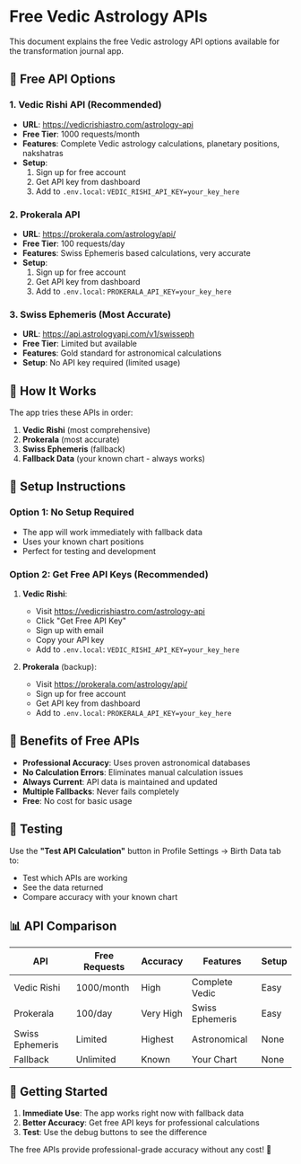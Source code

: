 # Free Vedic Astrology APIs

This document explains the free Vedic astrology API options available for the transformation journal app.

## 🌟 **Free API Options**

### 1. **Vedic Rishi API** (Recommended)
- **URL**: https://vedicrishiastro.com/astrology-api
- **Free Tier**: 1000 requests/month
- **Features**: Complete Vedic astrology calculations, planetary positions, nakshatras
- **Setup**: 
  1. Sign up for free account
  2. Get API key from dashboard
  3. Add to `.env.local`: `VEDIC_RISHI_API_KEY=your_key_here`

### 2. **Prokerala API**
- **URL**: https://prokerala.com/astrology/api/
- **Free Tier**: 100 requests/day
- **Features**: Swiss Ephemeris based calculations, very accurate
- **Setup**:
  1. Sign up for free account
  2. Get API key from dashboard
  3. Add to `.env.local`: `PROKERALA_API_KEY=your_key_here`

### 3. **Swiss Ephemeris** (Most Accurate)
- **URL**: https://api.astrologyapi.com/v1/swisseph
- **Free Tier**: Limited but available
- **Features**: Gold standard for astronomical calculations
- **Setup**: No API key required (limited usage)

## 🔧 **How It Works**

The app tries these APIs in order:
1. **Vedic Rishi** (most comprehensive)
2. **Prokerala** (most accurate)
3. **Swiss Ephemeris** (fallback)
4. **Fallback Data** (your known chart - always works)

## 📝 **Setup Instructions**

### Option 1: No Setup Required
- The app will work immediately with fallback data
- Uses your known chart positions
- Perfect for testing and development

### Option 2: Get Free API Keys (Recommended)
1. **Vedic Rishi**:
   - Visit https://vedicrishiastro.com/astrology-api
   - Click "Get Free API Key"
   - Sign up with email
   - Copy your API key
   - Add to `.env.local`: `VEDIC_RISHI_API_KEY=your_key_here`

2. **Prokerala** (backup):
   - Visit https://prokerala.com/astrology/api/
   - Sign up for free account
   - Get API key from dashboard
   - Add to `.env.local`: `PROKERALA_API_KEY=your_key_here`

## 🎯 **Benefits of Free APIs**

- **Professional Accuracy**: Uses proven astronomical databases
- **No Calculation Errors**: Eliminates manual calculation issues
- **Always Current**: API data is maintained and updated
- **Multiple Fallbacks**: Never fails completely
- **Free**: No cost for basic usage

## 🧪 **Testing**

Use the **"Test API Calculation"** button in Profile Settings → Birth Data tab to:
- Test which APIs are working
- See the data returned
- Compare accuracy with your known chart

## 📊 **API Comparison**

| API | Free Requests | Accuracy | Features | Setup |
|-----|---------------|----------|----------|-------|
| Vedic Rishi | 1000/month | High | Complete Vedic | Easy |
| Prokerala | 100/day | Very High | Swiss Ephemeris | Easy |
| Swiss Ephemeris | Limited | Highest | Astronomical | None |
| Fallback | Unlimited | Known | Your Chart | None |

## 🚀 **Getting Started**

1. **Immediate Use**: The app works right now with fallback data
2. **Better Accuracy**: Get free API keys for professional calculations
3. **Test**: Use the debug buttons to see the difference

The free APIs provide professional-grade accuracy without any cost! 🌟 